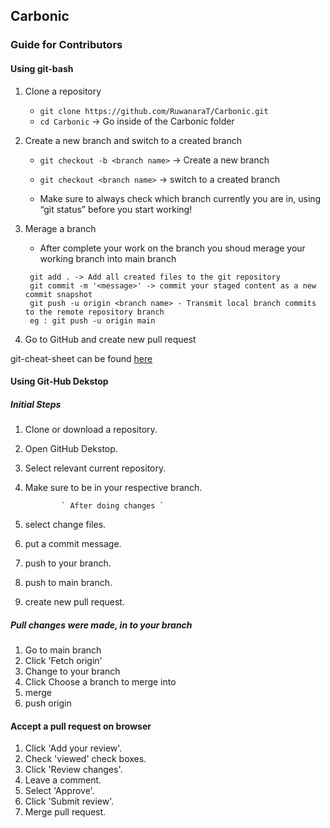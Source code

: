                
## Carbonic

### Guide for Contributors


#### Using git-bash

1. Clone a repository<br>
   * `git clone https://github.com/RuwanaraT/Carbonic.git`<br>
   * `cd Carbonic` -> Go inside of the Carbonic folder 

2. Create a new branch and switch to a created branch <br>
   * `git checkout -b <branch name>` -> Create a new branch <br>
   * `git checkout <branch name>` -> switch to a created branch

   * Make sure to always check which branch currently you are in, using “git status” before you start working!


3. Merage a branch <br>

   * After complete your work on the branch you shoud merage your working branch into main branch

   ```
    git add . -> Add all created files to the git repository
    git commit -m '<message>' -> commit your staged content as a new commit snapshot
    git push -u origin <branch name> - Transmit local branch commits to the remote repository branch
    eg : git push -u origin main
    ```
4. Go to GitHub and create new pull request

git-cheat-sheet can be found [here](https://education.github.com/git-cheat-sheet-education.pdf) <br>

#### Using Git-Hub Dekstop 

##### Initial Steps 

1. Clone or download a repository.
2. Open GitHub Dekstop.
2. Select relevant current repository.
3. Make sure to be in your respective branch.

               ` After doing changes `

4. select change files.
5. put a commit message.
7. push to your branch.
8. push to main branch.
9. create new pull request.


##### Pull changes were made, in to your branch 

1. Go to main branch
2. Click 'Fetch origin'
3. Change to your branch
4. Click Choose a branch to merge into <your brach name>
5. merge
6. push origin
 

#### Accept a pull request on browser 


1. Click 'Add your review'.
2. Check 'viewed' check boxes.
3. Click 'Review changes'.
4. Leave a comment.
5. Select 'Approve'.
6. Click 'Submit review'.
7. Merge pull request.
